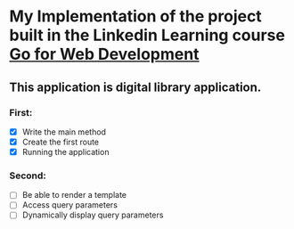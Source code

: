 # My Implementation of the project built in the Linkedin Learning course [Go for Web Development](https://www.linkedin.com/learning/learning-go-for-web-development/our-first-route)
## This application is digital library application.

### First:
- [x] Write the main method
- [x] Create the first route
- [x] Running the application

### Second:
- [ ] Be able to render a template
- [ ] Access query parameters
- [ ] Dynamically display query parameters
